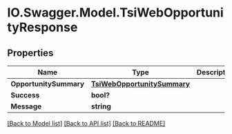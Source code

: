 # IO.Swagger.Model.TsiWebOpportunityResponse
## Properties

Name | Type | Description | Notes
------------ | ------------- | ------------- | -------------
**OpportunitySummary** | [**TsiWebOpportunitySummary**](TsiWebOpportunitySummary.md) |  | [optional] 
**Success** | **bool?** |  | [optional] 
**Message** | **string** |  | [optional] 

[[Back to Model list]](../README.md#documentation-for-models) [[Back to API list]](../README.md#documentation-for-api-endpoints) [[Back to README]](../README.md)

